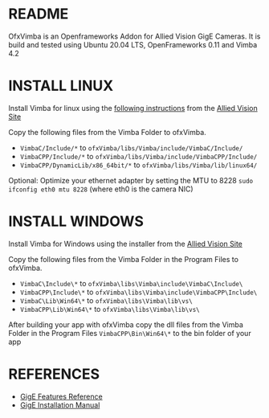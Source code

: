 # README #

OfxVimba is an Openframeworks Addon for Allied Vision GigE Cameras.
It is build and tested using Ubuntu 20.04 LTS, OpenFrameworks 0.11 and Vimba 4.2

# INSTALL LINUX #

Install Vimba for linux using the [following instructions](https://cdn.alliedvision.com/fileadmin/content/documents/products/software/software/Vimba/appnote/Vimba_installation_under_Linux.pdf "Installing Vimba under Linux")
from the [Allied Vision Site](https://www.alliedvision.com/en/products/software.html "https://www.alliedvision.com/en/products/software.html")

Copy the following files from the Vimba Folder to ofxVimba. 
* `VimbaC/Include/*` to `ofxVimba/libs/Vimba/include/VimbaC/Include/`
* `VimbaCPP/Include/*` to `ofxVimba/libs/Vimba/include/VimbaCPP/Include/`
* `VimbaCPP/DynamicLib/x86_64bit/*` to `ofxVimba/libs/Vimba/lib/linux64/`

Optional:
Optimize your ethernet adapter by setting the MTU to 8228
`sudo ifconfig eth0 mtu 8228` (where eth0 is the camera NIC)


# INSTALL WINDOWS #

Install Vimba for Windows using the installer from the [Allied Vision Site](https://www.alliedvision.com/en/products/software.html "https://www.alliedvision.com/en/products/software.html")

Copy the following files from the Vimba Folder in the Program Files to ofxVimba. 
* `VimbaC\Include\*` to `ofxVimba\libs\Vimba\include\VimbaC\Include\`
* `VimbaCPP\Include\*` to `ofxVimba\libs\Vimba\include\VimbaCPP\Include\`
* `VimbaC\Lib\Win64\*` to `ofxVimba\libs\Vimba\lib\vs\`
* `VimbaCPP\Lib\Win64\*` to `ofxVimba\libs\Vimba\lib\vs\`

After building your app with ofxVimba copy the dll files from the Vimba Folder in the Program Files `VimbaCPP\Bin\Win64\*` to the bin folder of your app 


# REFERENCES #
* [GigE Features Reference](https://www.alliedvision.com/fileadmin/content/documents/products/cameras/various/features/GigE_Features_Reference.pdf)
* [GigE Installation Manual](https://www.alliedvision.com/fileadmin/content/documents/products/cameras/various/installation-manual/GigE_Installation_Manual.pdf)

